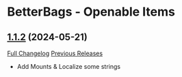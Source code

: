 # BetterBags - Openable Items

## [1.1.2](https://github.com/Wutname1/BetterBags-Openable/tree/1.1.2) (2024-05-21)
[Full Changelog](https://github.com/Wutname1/BetterBags-Openable/commits/1.1.2) [Previous Releases](https://github.com/Wutname1/BetterBags-Openable/releases)

- Add Mounts & Localize some strings  
